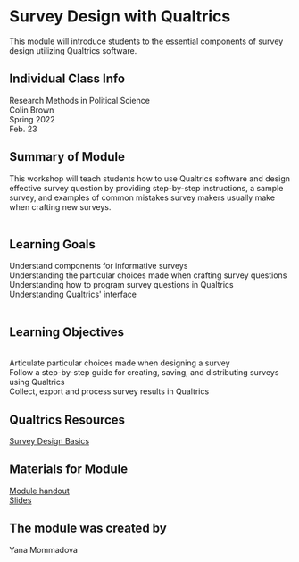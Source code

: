 # Survey Design with Qualtrics
This module will introduce students to the essential components of survey design utilizing Qualtrics software.

## Individual Class Info
Research Methods in Political Science
<br>
Colin Brown
<br>
Spring 2022
<br>
Feb. 23
<br>

## Summary of Module
This workshop will teach students how to use Qualtrics software and design effective survey question by providing step-by-step instructions, a sample survey, and examples of common mistakes survey makers usually make when crafting new surveys.
<br> 
<br>

## Learning Goals
Understand components for informative surveys
<br> 
Understanding the particular choices made when crafting survey questions
<br>
Understanding how to program survey questions in Qualtrics
<br>
Understanding Qualtrics' interface 
<br>
<br>



## Learning Objectives
<br> 
Articulate particular choices made when designing a survey
<br>
Follow a step-by-step guide for creating, saving, and distributing surveys using Qualtrics
<br>
Collect, export and process survey results in Qualtrics 
<br>



## Qualtrics Resources

[Survey Design Basics ](https://www.qualtrics.com/support/survey-platform/survey-module/survey-module-overview/?parent=p0027)

 


## Materials for Module

[Module handout](https://github.com/NULabNortheastern/digitalassignmentshowcase/blob/master/surveys/sp22-brown-pols2399-qualtrics/Handout_%20Qualtrics.docx.pdf)
<br/>
[Slides](https://github.com/NULabNortheastern/digitalassignmentshowcase/blob/master/surveys/sp22-brown-pols2399-qualtrics/brown%20survey%20sp%2022.pptx.pdf)
<br/>



## The module was created by
Yana Mommadova 

